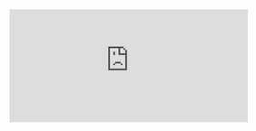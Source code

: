 
<iframe width="420" height="200" src="https://www.youtube.com/embed/sOuKeVuej9E" title="YouTube video player" frameborder="0" allow="accelerometer; autoplay; clipboard-write; encrypted-media; gyroscope; picture-in-picture; web-share" allowfullscreen></iframe>